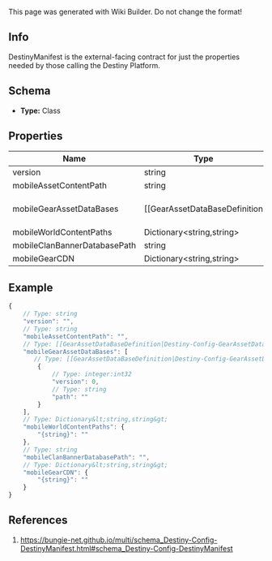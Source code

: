 <span class="wiki-builder">This page was generated with Wiki Builder. Do not change the format!</span>

## Info
DestinyManifest is the external-facing contract for just the properties needed by those calling the Destiny Platform.

## Schema
* **Type:** Class

## Properties
Name | Type | Description
---- | ---- | -----------
version | string | 
mobileAssetContentPath | string | 
mobileGearAssetDataBases | [[GearAssetDataBaseDefinition|Destiny-Config-GearAssetDataBaseDefinition]][] | 
mobileWorldContentPaths | Dictionary&lt;string,string&gt; | 
mobileClanBannerDatabasePath | string | 
mobileGearCDN | Dictionary&lt;string,string&gt; | 

## Example
```javascript
{
    // Type: string
    "version": "",
    // Type: string
    "mobileAssetContentPath": "",
    // Type: [[GearAssetDataBaseDefinition|Destiny-Config-GearAssetDataBaseDefinition]][]
    "mobileGearAssetDataBases": [
       // Type: [[GearAssetDataBaseDefinition|Destiny-Config-GearAssetDataBaseDefinition]]
        {
            // Type: integer:int32
            "version": 0,
            // Type: string
            "path": ""
        }
    ],
    // Type: Dictionary&lt;string,string&gt;
    "mobileWorldContentPaths": {
        "{string}": ""
    },
    // Type: string
    "mobileClanBannerDatabasePath": "",
    // Type: Dictionary&lt;string,string&gt;
    "mobileGearCDN": {
        "{string}": ""
    }
}

```

## References
1. https://bungie-net.github.io/multi/schema_Destiny-Config-DestinyManifest.html#schema_Destiny-Config-DestinyManifest
